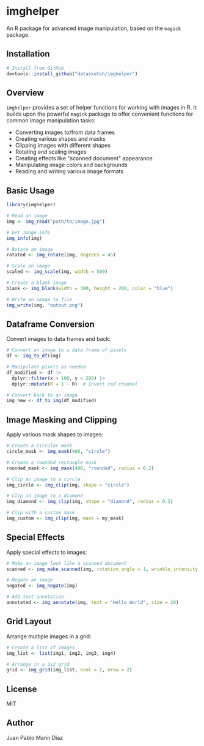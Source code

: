 # imghelper


An R package for advanced image manipulation, based on the `magick` package.

## Installation

```r
# Install from GitHub
devtools::install_github("datasketch/imghelper")
```

## Overview

`imghelper` provides a set of helper functions for working with images in R. It builds upon the powerful `magick` package to offer convenient functions for common image manipulation tasks:

- Converting images to/from data frames
- Creating various shapes and masks
- Clipping images with different shapes
- Rotating and scaling images
- Creating effects like "scanned document" appearance
- Manipulating image colors and backgrounds
- Reading and writing various image formats

## Basic Usage

```r
library(imghelper)

# Read an image
img <- img_read("path/to/image.jpg")

# Get image info
img_info(img)

# Rotate an image
rotated <- img_rotate(img, degrees = 45)

# Scale an image
scaled <- img_scale(img, width = 500)

# Create a blank image
blank <- img_blank(width = 300, height = 200, color = "blue")

# Write an image to file
img_write(img, "output.png")
```

## Dataframe Conversion

Convert images to data frames and back:

```r
# Convert an image to a data frame of pixels
df <- img_to_df(img)

# Manipulate pixels as needed
df_modified <- df |>
  dplyr::filter(x > 100, y < 200) |>
  dplyr::mutate(R = 1 - R)  # Invert red channel

# Convert back to an image
img_new <- df_to_img(df_modified)
```

## Image Masking and Clipping

Apply various mask shapes to images:

```r
# Create a circular mask
circle_mask <- img_mask(400, "circle")

# Create a rounded rectangle mask
rounded_mask <- img_mask(400, "rounded", radius = 0.2)

# Clip an image to a circle
img_circle <- img_clip(img, shape = "circle")

# Clip an image to a diamond
img_diamond <- img_clip(img, shape = "diamond", radius = 0.5)

# Clip with a custom mask
img_custom <- img_clip(img, mask = my_mask)
```

## Special Effects

Apply special effects to images:

```r
# Make an image look like a scanned document
scanned <- img_make_scanned(img, rotation_angle = 1, wrinkle_intensity = 20)

# Negate an image
negated <- img_negate(img)

# Add text annotation
annotated <- img_annotate(img, text = "Hello World", size = 20)
```

## Grid Layout

Arrange multiple images in a grid:

```r
# Create a list of images
img_list <- list(img1, img2, img3, img4)

# Arrange in a 2x2 grid
grid <- img_grid(img_list, ncol = 2, nrow = 2)
```

## License

MIT

## Author

Juan Pablo Marin Diaz
